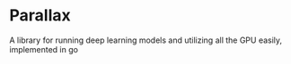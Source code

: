 # Parallax

A library for running deep learning models and utilizing all the GPU easily, implemented in go
